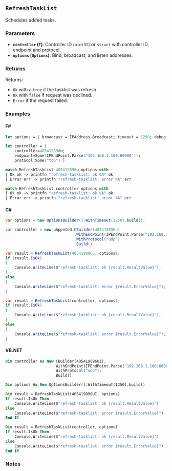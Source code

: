 ## `RefreshTaskList`

Schedules added tasks.

### Parameters
- **`controller` (`T`)**: Controller ID (`uint32`) or `struct` with controller ID, endpoint and protocol.
- **`options` (`Options`)**: Bind, broadcast, and listen addresses.

### Returns

Returns:
- `Ok` with a `true` if the tasklist was refresh.
- `Ok` with `false` if request was declined.
- `Error` if the request failed.

### Examples

#### F#
```fsharp
let options = { broadcast = IPAddress.Broadcast; timeout = 1250; debug = true }

let controller = { 
    controller=405419896u; 
    endpoint=Some(IPEndPoint.Parse("192.168.1.100:60000")); 
    protocol:Some("tcp") }

match RefreshTaskList 405419896u options with
| Ok ok -> printfn "refresh-tasklist: ok %A" ok
| Error err -> printfn "refresh-tasklist: error %A" err

match RefreshTaskList controller options with
| Ok ok -> printfn "refresh-tasklist: ok %A" ok
| Error err -> printfn "refresh-tasklist: error %A" err
```

#### C#
```csharp
var options = new OptionsBuilder().WithTimeout(1250).build();

var controller = new uhppoted.CBuilder(405419896u)
                              .WithEndPoint(IPEndPoint.Parse("192.168.1.100:60000"))
                              .WithProtocol("udp")
                              .Build()

var result = RefreshTaskList(405419896u, options);
if (result.IsOk)
{
    Console.WriteLine($"refresh-tasklist: ok {result.ResultValue}");
}
else
{
    Console.WriteLine($"refresh-tasklist: error {result.ErrorValue}");
}

var result = RefreshTaskList(controller, options);
if (result.IsOk)
{
    Console.WriteLine($"refresh-tasklist: ok {result.ResultValue}");
}
else
{
    Console.WriteLine($"refresh-tasklist: error {result.ErrorValue}");
}
```

#### VB.NET
```vb
Dim controller As New CBuilder(405419896UI).
                      WithEndPoint(IPEndPoint.Parse("192.168.1.100:60000")).
                      WithProtocol("udp").
                      Build()

Dim options As New OptionsBuilder().WithTimeout(1250).build()

Dim result = RefreshTaskList(405419896UI, options)
If result.IsOk Then
    Console.WriteLine($"refresh-tasklist: ok {result.ResultValue}")
Else
    Console.WriteLine($"refresh-tasklist: error {result.ErrorValue}")
End If

Dim result = RefreshTaskList(controller, options)
If result.IsOk Then
    Console.WriteLine($"refresh-tasklist: ok {result.ResultValue}")
Else
    Console.WriteLine($"refresh-tasklist: error {result.ErrorValue}")
End If
```

### Notes
